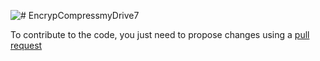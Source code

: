 ![# EncrypCompressmyDrive7](https://raw.githubusercontent.com/Marnix0810/encryptcompressmydrive7/master/img/Logo3.png)

To contribute to the code, you just need to propose changes using a [pull request](https://help.github.com/articles/creating-a-pull-request/)